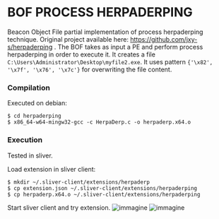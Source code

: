 # BOF PROCESS HERPADERPING
Beacon Object File partial implementation of process herpaderping technique. Original project available here: https://github.com/jxy-s/herpaderping .
The BOF takes as input a PE and perform process herpaderping in order to execute it. It creates a file `C:\Users\Administrator\Desktop\myfile2.exe`. It uses pattern `{'\x82', '\x7f', '\x76', '\x7c'}` for overwriting the file content.

### Compilation
Executed on debian:
```
$ cd herpaderping
$ x86_64-w64-mingw32-gcc -c HerpaDerp.c -o herpaderp.x64.o
```


### Execution
Tested in sliver.

Load extension in sliver client:
```
$ mkdir ~/.sliver-client/extensions/herpaderp
$ cp extension.json ~/.sliver-client/extensions/herpaderping
$ cp herpaderp.x64.o ~/.sliver-client/extensions/herpaderping
```

Start sliver client and try extension.
![immagine](https://user-images.githubusercontent.com/74059030/199059760-f0353823-972d-4ae2-95e4-9365763adf46.png)
![immagine](https://user-images.githubusercontent.com/74059030/199059898-992f9604-5027-4e66-855c-37b95cfafb2a.png)
